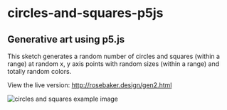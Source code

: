 # circles-and-squares-p5js

## Generative art using p5.js

This sketch generates a random number of circles and squares (within a range) at random x, y axis points with random sizes (within a range) and totally random colors. 

View the live version: http://rosebaker.design/gen2.html

![circles and squares example image](http://rosebaker.design/lookhowlovely/lookhowlovely%20-%202020-11-10T221623.874.png)
